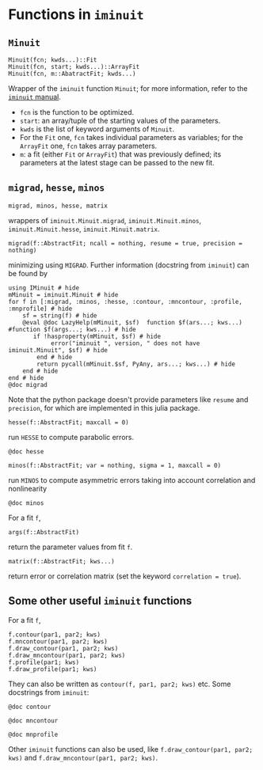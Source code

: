 # Functions in `iminuit`

## `Minuit`
```
Minuit(fcn; kwds...)::Fit
Minuit(fcn, start; kwds...)::ArrayFit
Minuit(fcn, m::AbatractFit; kwds...)
```

 Wrapper of the `iminuit` function `Minuit`; for more information, refer to the [`iminuit` manual](https://iminuit.readthedocs.io/en/stable/about.html).
 * `fcn` is the function to be optimized.
 * `start`: an array/tuple of the starting values of the parameters.
 * `kwds` is the list of keyword arguments of `Minuit`. 
 * For the `Fit` one, `fcn` takes individual parameters as variables; for the `ArrayFit` one, `fcn` takes array parameters.
 * `m`: a fit (either `Fit` or `ArrayFit`) that was previously defined; its parameters at the latest stage can be passed to the new fit.


## `migrad`, `hesse`, `minos`

```
migrad, minos, hesse, matrix
```
wrappers of `iminuit.Minuit.migrad`, `iminuit.Minuit.minos`, `iminuit.Minuit.hesse`, `iminuit.Minuit.matrix`.

```
migrad(f::AbstractFit; ncall = nothing, resume = true, precision = nothing)
```
minimizing using `MIGRAD`. Further information (docstring from `iminuit`) can be found by
```@example 1
using IMinuit # hide
mMinuit = iminuit.Minuit # hide
for f in [:migrad, :minos, :hesse, :contour, :mncontour, :profile, :mnprofile] # hide
    sf = string(f) # hide
    @eval @doc LazyHelp(mMinuit, $sf)  function $f(ars...; kws...) #function $f(args...; kws...) # hide
       if !hasproperty(mMinuit, $sf) # hide
            error("iminuit ", version, " does not have iminuit.Minuit", $sf) # hide
        end # hide
        return pycall(mMinuit.$sf, PyAny, ars...; kws...) # hide
    end # hide
end # hide
@doc migrad
```
Note that the python package doesn't provide parameters like `resume` and `precision`, for which are implemented in this julia package.

```
hesse(f::AbstractFit; maxcall = 0)
```
run `HESSE` to compute parabolic errors.
```@example 1
@doc hesse
```


```
minos(f::AbstractFit; var = nothing, sigma = 1, maxcall = 0)
```
run `MINOS` to compute asymmetric errors taking into account correlation and nonlinearity
```@example 1
@doc minos
```


For a fit `f`, 
```
args(f::AbstractFit)
```
return the parameter values from fit `f`.

```
matrix(f::AbstractFit; kws...) 
```
return error or correlation matrix (set the keyword `correlation = true`).



##  Some other useful `iminuit` functions

For a fit `f`, 
```
f.contour(par1, par2; kws)
f.mncontour(par1, par2; kws)
f.draw_contour(par1, par2; kws)
f.draw_mncontour(par1, par2; kws)
f.profile(par1; kws)
f.draw_profile(par1; kws)
```

They can also be written as `contour(f, par1, par2; kws)` etc. Some docstrings from `iminuit`:

```@example 1
@doc contour
```

```@example 1
@doc mncontour
```

```@example 1
@doc mnprofile
```

Other `iminuit` functions can also be used, like
`f.draw_contour(par1, par2; kws)` and `f.draw_mncontour(par1, par2; kws)`.